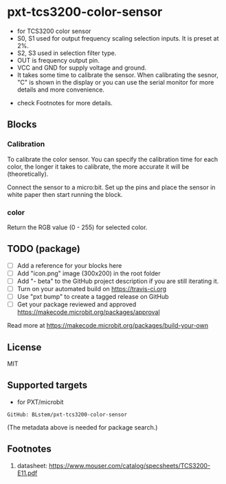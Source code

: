 # pxt-tcs3200-color-sensor

* for TCS3200 color sensor
* S0, S1 used for output frequency scaling selection inputs. It is preset at 2%.
* S2, S3 used in selection filter type.
* OUT is frequency output pin.
* VCC and GND for supply voltage and ground.
* It takes some time to calibrate the sensor. When calibrating the sesnor, "C" is shown in the display or you can use the serial monitor for more details and more convenience.
- check Footnotes for more details.

## Blocks

### Calibration
To calibrate the color sensor. You can specify the calibration time for each color, the longer it takes to calibrate, the more accurate it will be (theoretically).

Connect the sensor to a micro:bit. Set up the pins and place the sensor in white paper then start running the block.

### color
Return the RGB value (0 - 255) for selected color.

## TODO (package)

- [ ] Add a reference for your blocks here
- [ ] Add "icon.png" image (300x200) in the root folder
- [ ] Add "- beta" to the GitHub project description if you are still iterating it.
- [ ] Turn on your automated build on https://travis-ci.org
- [ ] Use "pxt bump" to create a tagged release on GitHub
- [ ] Get your package reviewed and approved https://makecode.microbit.org/packages/approval

Read more at https://makecode.microbit.org/packages/build-your-own

## License

MIT

## Supported targets

* for PXT/microbit
```sig
GitHub: BLstem/pxt-tcs3200-color-sensor
```
(The metadata above is needed for package search.)

## Footnotes
1. datasheet: https://www.mouser.com/catalog/specsheets/TCS3200-E11.pdf
